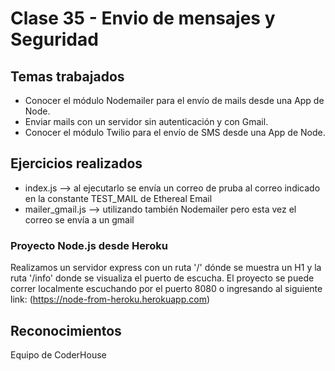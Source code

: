 # Clase 35 - Envio de mensajes y Seguridad
## Temas trabajados
- Conocer el módulo Nodemailer para el envío de mails desde una App de Node.
- Enviar mails con un servidor sin autenticación y con Gmail.
- Conocer el módulo Twilio para el envío de SMS desde una App de Node.

## Ejercicios realizados
- index.js --> al ejecutarlo se envía un correo de pruba al correo indicado en la constante TEST_MAIL de Ethereal Email
- mailer_gmail.js --> utilizando también Nodemailer pero esta vez el correo se envía a un gmail
### Proyecto Node.js desde Heroku
Realizamos un servidor express con un ruta '/' dónde se muestra un H1 y la ruta '/info' donde se visualiza el puerto de escucha. El proyecto se puede correr localmente escuchando por el puerto 8080 o ingresando al siguiente link: (https://node-from-heroku.herokuapp.com)
## Reconocimientos
Equipo de CoderHouse